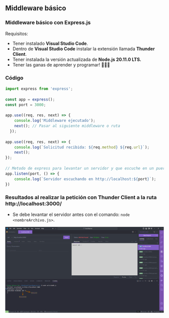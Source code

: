 
## Middleware básico

### Middleware básico con Express.js

Requisitos:

- Tener instalado **Visual Studio Code**.
- Dentro de **Visual Studio Code** instalar la extensión llamada **Thunder Client**.
- Tener instalada la versión actualizada de **Node.js 20.11.0 LTS.**
- Tener las ganas de aprender y programar! 🚀🚀🚀

### Código

```javascript
import express from 'express';

const app = express();
const port = 3000;

app.use((req, res, next) => {
    console.log('Middleware ejecutado');
    next(); // Pasar al siguiente middleware o ruta
  });
  
app.use((req, res, next) => {
    console.log(`Solicitud recibida: ${req.method} ${req.url}`);
    next();
});
  
// Metodo de express para levantar un servidor y que escuche en un puerto determinado.
app.listen(port, () => {
    console.log(`Servidor escuchando en http://localhost:${port}`);
})
```

### Resultados al realizar la petición con Thunder Client a la ruta http://localhost:3000/

- Se debe levantar el servidor antes con el comando: `node <nombreArchivo.js>`.

![middleware1.png](../images/middleware1.png)